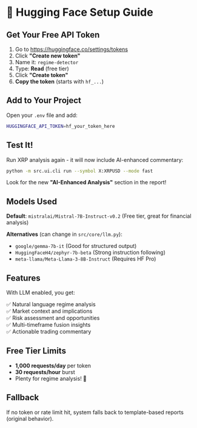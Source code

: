 # 🤗 Hugging Face Setup Guide

## Get Your Free API Token

1. Go to https://huggingface.co/settings/tokens
2. Click **"Create new token"**
3. Name it: `regime-detector`
4. Type: **Read** (free tier)
5. Click **"Create token"**
6. **Copy the token** (starts with `hf_...`)

## Add to Your Project

Open your `.env` file and add:

```bash
HUGGINGFACE_API_TOKEN=hf_your_token_here
```

## Test It!

Run XRP analysis again - it will now include AI-enhanced commentary:

```bash
python -m src.ui.cli run --symbol X:XRPUSD --mode fast
```

Look for the new **"AI-Enhanced Analysis"** section in the report!

## Models Used

**Default**: `mistralai/Mistral-7B-Instruct-v0.2` (Free tier, great for financial analysis)

**Alternatives** (can change in `src/core/llm.py`):
- `google/gemma-7b-it` (Good for structured output)
- `HuggingFaceH4/zephyr-7b-beta` (Strong instruction following)
- `meta-llama/Meta-Llama-3-8B-Instruct` (Requires HF Pro)

## Features

With LLM enabled, you get:

✅ Natural language regime analysis  
✅ Market context and implications  
✅ Risk assessment and opportunities  
✅ Multi-timeframe fusion insights  
✅ Actionable trading commentary  

## Free Tier Limits

- **1,000 requests/day** per token
- **30 requests/hour** burst
- Plenty for regime analysis! 🎉

## Fallback

If no token or rate limit hit, system falls back to template-based reports (original behavior).

